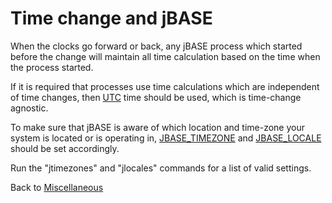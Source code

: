 # Time change and jBASE

<PageHeader />

When the clocks go forward or back, any jBASE process which started before the change will maintain all time calculation based on the time when the process started.

If it is required that processes use time calculations which are independent of time changes, then [UTC](./../../indexes/universal-coordinated-time/README.md) time should be used, which is time-change agnostic.

To make sure that jBASE is aware of which location and time-zone your system is located or is operating in, [JBASE_TIMEZONE](./../../environment-variables/jbase_timezone/README.md) and [JBASE_LOCALE](./../../environment-variables/jbase_locale/README.md) should be set accordingly. 

Run the "jtimezones" and "jlocales" commands for a list of valid settings.

Back to [Miscellaneous](./../README.md)

<PageFooter />
